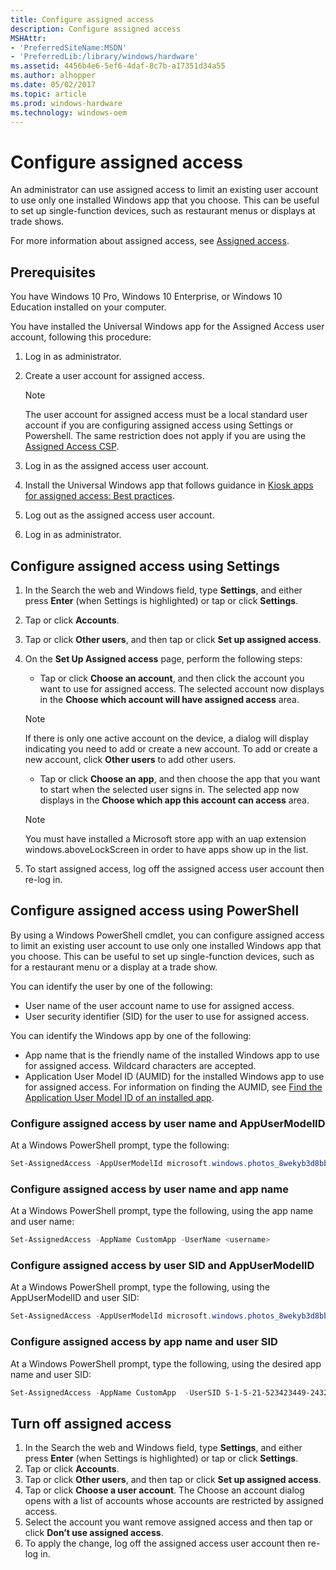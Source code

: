 ```yaml
---
title: Configure assigned access
description: Configure assigned access
MSHAttr:
- 'PreferredSiteName:MSDN'
- 'PreferredLib:/library/windows/hardware'
ms.assetid: 4456b4e6-5ef6-4daf-8c7b-a17351d34a55
ms.author: alhopper
ms.date: 05/02/2017
ms.topic: article
ms.prod: windows-hardware
ms.technology: windows-oem
---
```

# Configure assigned access

An administrator can use assigned access to limit an existing user account to use only one installed Windows app that you choose. This can be useful to set up single-function devices, such as restaurant menus or displays at trade shows.

For more information about assigned access, see [Assigned access](assigned-access.md).

## Prerequisites

You have Windows 10 Pro, Windows 10 Enterprise, or Windows 10 Education installed on your computer.

You have installed the Universal Windows app for the Assigned Access user account, following this procedure:

1. Log in as administrator.
1. Create a user account for assigned access.

   > [!Note]
   > The user account for assigned access must be a local standard user account if you are configuring assigned access using Settings or Powershell. The same restriction does not apply if you are using the [Assigned Access CSP](https://msdn.microsoft.com/en-us/library/windows/hardware/mt158258.aspx).

1. Log in as the assigned access user account.
1. Install the Universal Windows app that follows guidance in [Kiosk apps for assigned access: Best practices](https://msdn.microsoft.com/en-us/windows/hardware/drivers/partnerapps/create-a-kiosk-app-for-assigned-access).
1. Log out as the assigned access user account.
1. Log in as administrator.

## Configure assigned access using Settings

1. In the Search the web and Windows field, type **Settings**, and either press **Enter** (when Settings is highlighted) or tap or click **Settings**.
1. Tap or click **Accounts**.
1. Tap or click **Other users**, and then tap or click **Set up assigned access**.
1. On the **Set Up Assigned access** page, perform the following steps:
   * Tap or click **Choose an account**, and then click the account you want to use for assigned access. The selected account now displays in the **Choose which account will have assigned access** area.

   > [!Note]
   > If there is only one active account on the device, a dialog will display indicating you need to add or create a new account. To add or create a new account, click **Other users** to add other users.

   * Tap or click **Choose an app**, and then choose the app that you want to start when the selected user signs in. The selected app now displays in the **Choose which app this account can access** area.
   > [!Note]
   > You must have installed a Microsoft store app with an uap extension windows.aboveLockScreen in order to have apps show up in the list.

1. To start assigned access, log off the assigned access user account then re-log in.

## Configure assigned access using PowerShell

By using a Windows PowerShell cmdlet, you can configure assigned access to limit an existing user account to use only one installed Windows app that you choose. This can be useful to set up single-function devices, such as for a restaurant menu or a display at a trade show.

You can identify the user by one of the following:

* User name of the user account name to use for assigned access.
* User security identifier (SID) for the user to use for assigned access.

You can identify the Windows app by one of the following:

* App name that is the friendly name of the installed Windows app to use for assigned access. Wildcard characters are accepted.
* Application User Model ID (AUMID) for the installed Windows app to use for assigned access. For information on finding the AUMID, see [Find the Application User Model ID of an installed app](find-the-application-user-model-id-of-an-installed-app.md).

### Configure assigned access by user name and AppUserModelID

At a Windows PowerShell prompt, type the following:

```powershell
Set-AssignedAccess -AppUserModelId microsoft.windows.photos_8wekyb3d8bbwe!app -UserName <username>
```

### Configure assigned access by user name and app name

At a Windows PowerShell prompt, type the following, using the app name and user name:

```powershell
Set-AssignedAccess -AppName CustomApp -UserName <username>
```

### Configure assigned access by user SID and AppUserModelID

At a Windows PowerShell prompt, type the following, using the AppUserModelID and user SID:

```powershell
Set-AssignedAccess -AppUserModelId microsoft.windows.photos_8wekyb3d8bbwe!app -UserSID S-1-5-21-523423449-2432423479-234123443-1004
```

### Configure assigned access by app name and user SID

At a Windows PowerShell prompt, type the following, using the desired app name and user SID:

```powershell
Set-AssignedAccess -AppName CustomApp  -UserSID S-1-5-21-523423449-2432423479-234123443-1004
```

## <a href="" id="turn-off-aa"></a>Turn off assigned access

1. In the Search the web and Windows field, type **Settings**, and either press **Enter** (when Settings is highlighted) or tap or click **Settings**.
1. Tap or click **Accounts**.
1. Tap or click **Other users**, and then tap or click **Set up assigned access**.
1. Tap or click **Choose a user account**. The Choose an account dialog opens with a list of accounts whose accounts are restricted by assigned access.
1. Select the account you want remove assigned access and then tap or click **Don’t use assigned access**.
1. To apply the change, log off the assigned access user account then re-log in.